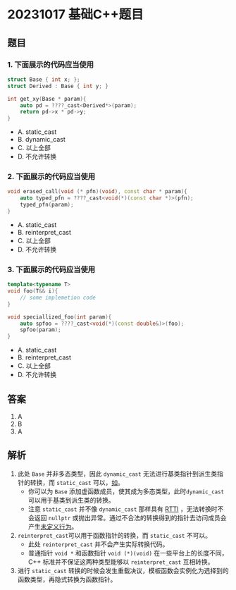 # 20231017 基础C++题目

## 题目

### 1. 下面展示的代码应当使用

```C++
struct Base { int x; };
struct Derived : Base { int y; }

int get_xy(Base * param){
    auto pd = ????_cast<Derived*>(param);
    return pd->x * pd->y;
}
```

- A. static_cast
- B. dynamic_cast
- C. 以上全部
- D. 不允许转换

### 2. 下面展示的代码应当使用

```C++
void erased_call(void (* pfn)(void), const char * param){
    auto typed_pfn = ????_cast<void(*)(const char *)>(pfn);
    typed_pfn(param);
}
```

- A. static_cast
- B. reinterpret_cast
- C. 以上全部
- D. 不允许转换

### 3. 下面展示的代码应当使用

```C++
template<typename T>
void foo(T&& i){
    // some implemetion code
}

void speciallized_foo(int param){
    auto spfoo = ????_cast<void(*)(const double&)>(foo);
    spfoo(param);
}
```

- A. static_cast
- B. reinterpret_cast  
- C. 以上全部
- D. 不允许转换

## 答案

1. A
2. B
3. A

## 解析

1. 此处 `Base` 并非多态类型，因此 `dynamic_cast` 无法进行基类指针到派生类指针的转换，而 `static_cast` 可以，[如](https://godbolt.org/z/8nGEvPTE8)。
   - 你可以为 `Base` 添加虚函数成员，使其成为多态类型，此时`dynamic_cast` 可以用于基类到派生类的转换。  
   - 注意 `static_cast` 并不像 `dynamic_cast` 那样具有 [RTTI](https://zh.wikipedia.org/zh-hans/%E5%9F%B7%E8%A1%8C%E6%9C%9F%E5%9E%8B%E6%85%8B%E8%A8%8A%E6%81%AF) ，无法转换时不会返回 `nullptr` 或抛出异常。通过不合法的转换得到的指针去访问成员会产生[未定义行为](https://zh.cppreference.com/w/cpp/language/ub)。
2. `reinterpret_cast`可以用于函数指针的转换，而 `static_cast` 不可以。
   - 此处 `reinterpret_cast` 并不会产生实际转换代码。
   - 普通指针 `void *` 和函数指针 `void (*)(void)` 在一些平台上的长度不同，C++ 标准并不保证这两种类型能够以 `reinterpret_cast` 互相转换。  
3. 进行 `static_cast` 转换的时候会发生重载决议，模板函数会实例化为选择到的函数类型，再隐式转换为函数指针。 
